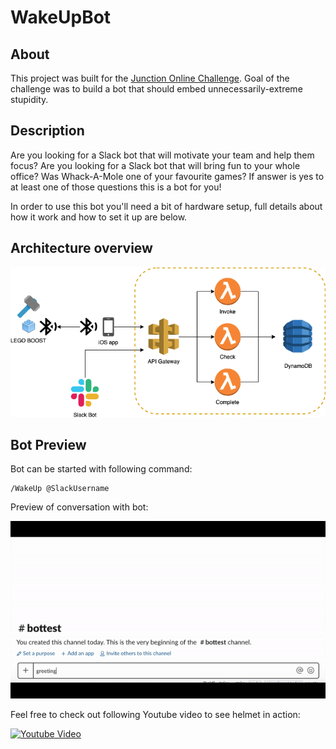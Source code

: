 # WakeUpBot

## About

This project was built for the [Junction Online Challenge](https://www.reddit.com/r/JunctionCommunity/comments/b7csl5/march_online_challenge_bots_bots_bots/). Goal of the challenge was to build a bot that should embed unnecessarily-extreme stupidity.

## Description

Are you looking for a Slack bot that will motivate your team and help them focus? Are you looking for a Slack bot that will bring fun to your whole office? Was Whack-A-Mole one of your favourite games? If answer is yes to at least one of those questions this is a bot for you!

In order to use this bot you'll need a bit of hardware setup, full details about how it work and how to set it up are below.

## Architecture overview

![](https://github.com/gvuksic/WakeUpBot/blob/master/Assets/architecture.png)

## Bot Preview

Bot can be started with following command:

```
/WakeUp @SlackUsername
```

Preview of conversation with bot:

![](https://github.com/gvuksic/WakeUpBot/blob/master/Assets/bot-preview.gif)

Feel free to check out following Youtube video to see helmet in action:

[![Youtube Video](https://img.youtube.com/vi/vgFAblJFa_w/0.jpg)](https://www.youtube.com/watch?v=vgFAblJFa_w "Youtube Video of Bot in Action")

